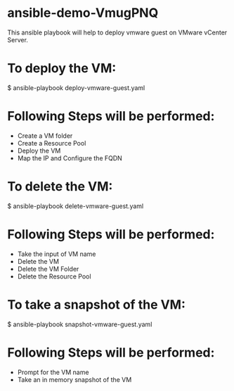 # ansible-demo-VmugPNQ

This ansible playbook will help to deploy vmware guest on VMware vCenter Server.

# To deploy the VM:

$ ansible-playbook deploy-vmware-guest.yaml

# Following Steps will be performed:
- Create a VM folder
- Create a Resource Pool
- Deploy the VM
- Map the IP and Configure the FQDN


# To delete the VM:

$ ansible-playbook delete-vmware-guest.yaml

# Following Steps will be performed:
- Take the input of VM name
- Delete the VM
- Delete the VM Folder
- Delete the Resource Pool

# To take a snapshot of the VM:

$ ansible-playbook snapshot-vmware-guest.yaml

# Following Steps will be performed:
- Prompt for the VM name
- Take an in memory snapshot of the VM 

